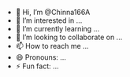 - 👋 Hi, I’m @Chinna166A
- 👀 I’m interested in ...
- 🌱 I’m currently learning ...
- 💞️ I’m looking to collaborate on ...
- 📫 How to reach me ...
- 😄 Pronouns: ...
- ⚡ Fun fact: ...

<!---
Chinna166A/Chinna166A is a ✨ special ✨ repository because its `README.md` (this file) appears on your GitHub profile.
You can click the Preview link to take a look at your changes.
--->
